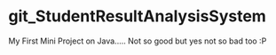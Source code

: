 # git_StudentResultAnalysisSystem
My First Mini Project on Java.....
Not so good but yes not so bad too :P
